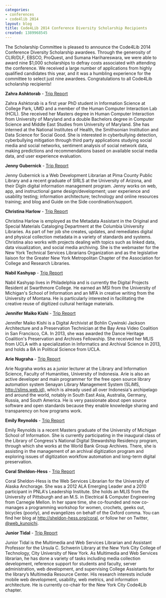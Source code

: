 ```yaml
---
categories:
- conferences
- code4lib 2014
layout: blog
title: Code4Lib 2014 Conference Diversity Scholarship Recipients
created: 1389968545
---
```

The Scholarship Committee is pleased to announce the Code4Lib 2014 Conference Diversity Scholarship awardees. Through the generosity of CLIR/DLF, EBSCO, ProQuest, and Sumana Harihareswara, we were able to award nine $1,000 scholarships to defray costs associated with attending the conference. We received a large number of applications from highly qualified candidates this year, and it was a humbling experience for the committee to select just nine awardees. Congratulations to all Code4Lib scholarship recipients!

<!--break-->

<strong>Zahra Ashktorab</strong> - <a href="http://code4lib.org/node/530">Trip Report</a>

Zahra Ashktorab is a first year PhD student in Information Science at College Park, UMD and a member of the Human Computer Interaction Lab (HCIL). She received her Masters degree in Human Computer Interaction from University of Maryland and a double Bachelors degree in Computer Science and Middle East Studies from University of Maryland. She has interned at the National Institutes of Health, the Smithsonian Institution and Data Science for Social Good. She is interested in cyberbullying detection, cyberbullying mitigation through third party applications studying social media and social networks, sentiment analysis of social network data, making predictions and recommendations based on available social media data, and user experience evaluation.

<strong>Jenny Gubernick</strong> - <a href="http://code4lib.org/node/526">Trip Report</a>

Jenny Gubernick is a Web Development Librarian at Pima County Public Library and a recent graduate of SIRLS at the University of Arizona, and their DigIn digital information management program. Jenny works on web, app, and instructional game design/development; user experience and usability testing; information architecture; technology and online resources training; and blog and Guide on the Side coordination/support.

<strong>Christina Harlow</strong> - <a href="http://code4lib.org/node/523">Trip Report</a>

Christina Harlow is employed as the Metadata Assistant in the Original and Special Materials Cataloging Department at the Columbia University Libraries. As part of her job she creates, updates, and remediates digital and physical collection metadata in a variety of standards and systems. Christina also works with projects dealing with topics such as linked data, data visualization, and social media archiving. She is the webmaster for the New York Technical Services Librarians Organization and as the legislative liaison for the Greater New York Metropolitan Chapter of the Association for College and Research Libraries.

<strong>Nabil Kashyap</strong> - <a href="http://code4lib.org/node/529">Trip Report</a>

Nabil Kashyap lives in Philadelphia and is currently the Digital Projects Resident at Swarthmore College. He earned an MSI from the University of Michigan's School of Information and an MFA in creative writing from the University of Montana. He is particularly interested in facilitating the creative reuse of digitized cultural heritage materials.

<strong>Jennifer Maiko Kishi</strong> - <a href="http://code4lib.org/node/527">Trip Report</a>

Jennifer Maiko Kishi is a Digital Archivist at Bohlin Cywinski Jackson Architecture and a Preservation Technician at the Bay Area Video Coalition in San Francisco, CA. In 2013, she was awarded the Dance Heritage Coalition's Preservation and Archives Fellowship. She
received her MLIS from UCLA with a specialization in Informatics and Archival Science in 2013, and holds a BA in Political Science from UCLA.

<strong>Arie Nugraha</strong> - <a href="http://code4lib.org/node/522">Trip Report</a>

Arie Nugraha works as a junior lecturer at the Library and Information Science, Faculty of Humanities, University of Indonesia. Arie is also an active developer and main programmer for the free open source library automation system Senayan Library Management System (SLiMS, http://slims.web.id), which is already used all over Indonesia's archipelago and around the world, notably in South East Asia, Australia, Germany, Russia, and South America. He is very passionate about open source software and open standards because they enable knowledge sharing and transparency on how programs work.

<strong>Emily Reynolds</strong> - <a href="http://code4lib.org/node/525">Trip Report</a>

Emily Reynolds is a recent Masters graduate of the University of Michigan School of Information. She is currently participating in the inaugural class of the Library of Congress's National Digital Stewardship Residency program, through which she works at the World Bank Group Archives. There, she is assisting in the management of an archival digitization program and exploring issues of digitization workflow automation and long-term digital preservation.

<strong>Coral Sheldon-Hess</strong> - <a href="http://code4lib.org/node/524">Trip Report</a>

Coral Sheldon-Hess is the Web Services Librarian for the University of Alaska Anchorage. She was a 2012 ALA Emerging Leader and a 2010 participant in PNLA's Leadership Institute. She holds an MLIS from the University of Pittsburgh and an M.S. in Electrical & Computer Engineering from Carnegie Mellon. In her spare time, she co-founded and now co-manages a programming workshop for women, crochets, geeks out, bicycles (poorly), and evangelizes on behalf of the Oxford comma. You can find her blog at <a href="http://sheldon-hess.org/coral">http://sheldon-hess.org/coral</a>, or follow her on Twitter, <a href="https://twitter.com/web_kunoichi">@web_kunoichi</a>.

<strong>Junior Tidal</strong> - <a href="http://code4lib.org/node/528">Trip Report</a>

Junior Tidal is the Multimedia and Web Services Librarian and Assistant Professor for the Ursula C. Schwerin Library at the New York City College of Technology, City University of New York. As Multimedia and Web Services librarian, he has done a variety of tasks including media collection development, reference support for students and faculty, server administration, web development, and supervising College Assistants for the library’s Multimedia Resource Center. His research interests include mobile web development, usability, web metrics, and information architecture. He is currently co-chair for the New York City Code4Lib chapter.
